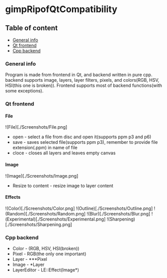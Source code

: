 # gimpRipofQtCompatibility

## Table of content
* [General info](#General-info)
* [Qt frontend](#Qt-frontend)
* [Cpp backend](#Cpp-backend)

### General info
Program is made from frontend in Qt, and backend written in pure cpp. backend supports image, layers, layer filters, pixels, and colors(RGB, HSV, HSI(this one is broken)). Frontend supports most of backend functions(with some exceptions).

### Qt frontend

#### File
!(File)[./Screenshots/File.png]
* open - select a file from disc and open it(supports ppm p3 and p6)
* save - saves selected file(supports ppm p3), remember to provide file extension(.ppm) in name of file
* cloce - closes all layers and leaves empty canvas

#### Image
!(Image)[./Screenshots/Image.png]
* Resize to content - resize image to layer content

#### Effects
!(Color)[./Screenshots/Color.png]
!(Outline)[./Screenshots/Outline.png]
!(Random)[./Screenshots/Random.png]
!(Blur)[./Screenshots/Blur.png]
!(Experimental)[./Screenshots/Experimental.png]
!(Sharpening)[./Screenshots/Sharpening.png]


### Cpp backend
* Color - (RGB, HSV, HSI(broken))
* Pixel - RGB(the only one important)
* Layer - ***Pixel
* Image - *Layer
* LayerEditor - LE::Effect(Image*)
